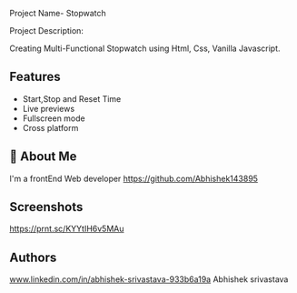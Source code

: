 Project Name- Stopwatch

Project Description:

Creating Multi-Functional Stopwatch using Html, Css, Vanilla Javascript.



## Features
- Start,Stop and Reset Time
- Live previews
- Fullscreen mode
- Cross platform


## 🚀 About Me
I'm a frontEnd Web developer
https://github.com/Abhishek143895




## Screenshots 
https://prnt.sc/KYYtIH6v5MAu

## Authors
www.linkedin.com/in/abhishek-srivastava-933b6a19a
Abhishek srivastava
